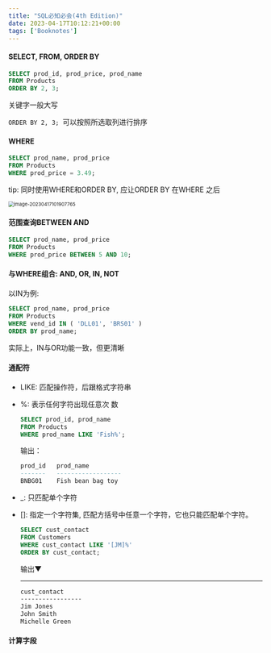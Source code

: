 ```yaml
---
title: "SQL必知必会(4th Edition)"
date: 2023-04-17T10:12:21+00:00
tags: ['Booknotes']
---
```


#### SELECT, FROM, ORDER BY

```sql
SELECT prod_id, prod_price, prod_name 
FROM Products 
ORDER BY 2, 3; 
```

关键字一般大写

`ORDER BY 2, 3; `可以按照所选取列进行排序

#### WHERE

```SQL
SELECT prod_name, prod_price 
FROM Products 
WHERE prod_price = 3.49; 
```

tip: 同时使用WHERE和ORDER BY, 应让ORDER BY 在WHERE 之后

<img src="http://img.reedyoung.cn/image-20230417101907765.png" alt="image-20230417101907765" style="zoom: 67%;margin: 0 auto;" />

#### 范围查询BETWEEN AND

```SQL
SELECT prod_name, prod_price 
FROM Products 
WHERE prod_price BETWEEN 5 AND 10; 
```

#### 与WHERE组合: AND, OR, IN, NOT

以IN为例: 

```SQL
SELECT prod_name, prod_price 
FROM Products 
WHERE vend_id IN ( 'DLL01', 'BRS01' ) 
ORDER BY prod_name; 
```

实际上，IN与OR功能一致，但更清晰

#### 通配符

- LIKE: 匹配操作符，后跟格式字符串

- %: 表示任何字符出现任意次 数

  ```sql
  SELECT prod_id, prod_name 
  FROM Products 
  WHERE prod_name LIKE 'Fish%'; 
  ```

  输出：

  ```SQL
  prod_id 	prod_name 
  ------- 	------------------ 
  BNBG01  	Fish bean bag toy
  ```

- _: 只匹配单个字符

- []: 指定一个字符集, 匹配方括号中任意一个字符，它也只能匹配单个字符。

  ```sql
  SELECT cust_contact 
  FROM Customers 
  WHERE cust_contact LIKE '[JM]%' 
  ORDER BY cust_contact; 
  ```

  输出▼

  ---

  ```bash
  cust_contact 
  ----------------- 
  Jim Jones 
  John Smith 
  Michelle Green 
  ```

#### 计算字段
